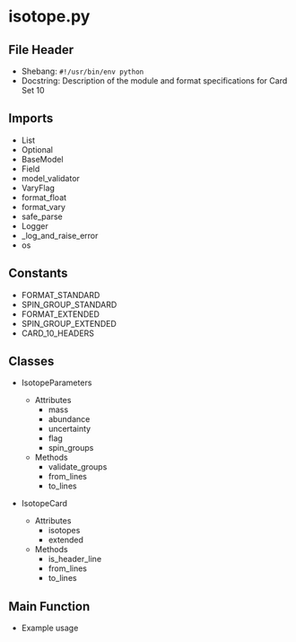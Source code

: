 # isotope.py

## File Header
- Shebang: `#!/usr/bin/env python`
- Docstring: Description of the module and format specifications for Card Set 10

## Imports
- List
- Optional
- BaseModel
- Field
- model_validator
- VaryFlag
- format_float
- format_vary
- safe_parse
- Logger
- _log_and_raise_error
- os

## Constants
- FORMAT_STANDARD
- SPIN_GROUP_STANDARD
- FORMAT_EXTENDED
- SPIN_GROUP_EXTENDED
- CARD_10_HEADERS

## Classes
- IsotopeParameters
    - Attributes
        - mass
        - abundance
        - uncertainty
        - flag
        - spin_groups
    - Methods
        - validate_groups
        - from_lines
        - to_lines

- IsotopeCard
    - Attributes
        - isotopes
        - extended
    - Methods
        - is_header_line
        - from_lines
        - to_lines

## Main Function
- Example usage
